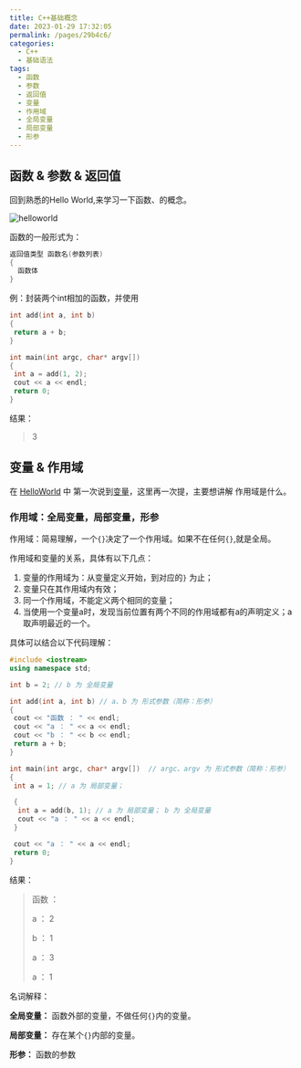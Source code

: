 ```yaml
---
title: C++基础概念
date: 2023-01-29 17:32:05
permalink: /pages/29b4c6/
categories:
  - C++
  - 基础语法
tags:
  - 函数 
  - 参数 
  - 返回值
  - 变量 
  - 作用域
  - 全局变量
  - 局部变量
  - 形参
---
```


## 函数 & 参数 & 返回值

回到熟悉的Hello World,来学习一下函数、的概念。

![helloworld](https://cdn.addai.cn/博客/202302011342788.png)

函数的一般形式为：

```cpp
返回值类型 函数名(参数列表)
{
  函数体
}
```

例：封装两个int相加的函数，并使用

```cpp
int add(int a, int b)
{
 return a + b;
}

int main(int argc, char* argv[])
{
 int a = add(1, 2);
 cout << a << endl;
 return 0;
}
```

结果：
> 3

## 变量 & 作用域

在 [HelloWorld](https://blog.addai.cn/pages/5805d0) 中 第一次说到[变量](https://blog.addai.cn/pages/5805d0/#%E5%8F%98%E9%87%8F-%E6%B3%A8%E9%87%8A)，这里再一次提，主要想讲解 作用域是什么。

### 作用域：全局变量，局部变量，形参

作用域：简易理解，一个`{}`决定了一个作用域。如果不在任何`{}`,就是全局。

作用域和变量的关系，具体有以下几点：

1. 变量的作用域为：从变量定义开始，到对应的`}` 为止；
2. 变量只在其作用域内有效；
3. 同一个作用域，不能定义两个相同的变量；
4. 当使用一个变量a时，发现当前位置有两个不同的作用域都有a的声明定义；a取声明最近的一个。

具体可以结合以下代码理解：

```cpp
#include <iostream>
using namespace std;

int b = 2; // b 为 全局变量

int add(int a, int b) // a、b 为 形式参数（简称：形参）
{
 cout << "函数 ： " << endl;
 cout << "a ： " << a << endl;
 cout << "b ： " << b << endl;
 return a + b;
}

int main(int argc, char* argv[])  // argc、argv 为 形式参数（简称：形参）
{
 int a = 1; // a 为 局部变量；

 {
  int a = add(b, 1); // a 为 局部变量； b 为 全局变量
  cout << "a ： " << a << endl;
 }

 cout << "a ： " << a << endl;
 return 0;
}
```

结果：
> 函数 ：
>
> a ： 2
>
> b ： 1
>
> a ： 3
>
> a ： 1

名词解释：

**全局变量：** 函数外部的变量，不做任何`{}`内的变量。

**局部变量：** 存在某个`{}`内部的变量。

**形参：** 函数的参数
